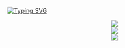 [![Typing SVG](https://readme-typing-svg.herokuapp.com?size=32&duration=7000&color=134155&lines=Hi++there+%F0%9F%91%8B++Welcome%2C;My+Name+is+Ashkan!;A+PhD+student%2C;Happy+to+have+you+here!;Feel+free+for+reaching+out.;I+am+always+around+%F0%9F%98%8A;https%3A%2F%2Fashkan-pirmani.github.io)](https://ashkan-pirmani.github.io)
<style>body {text-align: justify}</style>


<div style="text-align: center">
  
<a href="" style="text-align:center">
  <img align="center" src="https://github-readme-stats.vercel.app/api?username=ashkan-pirmani&count_private=true&&show_icons=true" />
</a>

<br/>

<a href="" style="text-align:center">
  <img align="center" src="https://github-readme-streak-stats.herokuapp.com/?user=ashkan-pirmani" />
</a>

<br/>

<a href="">
  <img align="center" src="https://github-readme-stats.vercel.app/api/top-langs/?username=ashkan-pirmani&layout=compact&hide=javascript,html,CSS&langs_count=8" />
</a>
</div>
